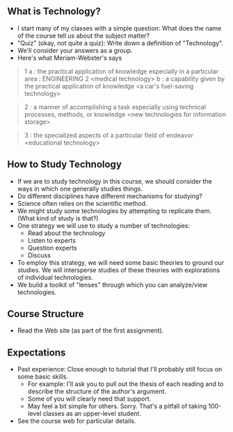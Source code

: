 What is Technology?
-------------------

* I start many of my classes with a simple question: What does the name of 
  the course tell us about the subject matter?
* "Quiz" (okay, not quite a quiz): Write down a definition of "Technology".
* We'll consider your answers as a group.
* Here's what Meriam-Webster's says

> 1 a : the practical application of knowledge especially in a particular area : ENGINEERING 2 &lt;medical technology&gt; b : a capability given by the practical application of knowledge &lt;a car's fuel-saving technology&gt;

> 2 : a manner of accomplishing a task especially using technical processes, methods, or knowledge &lt;new technologies for information storage&gt;

> 3 : the specialized aspects of a particular field of endeavor &lt;educational technology&gt;

How to Study Technology
-----------------------

* If we are to study technology in this course, we should consider the ways 
  in which one generally studies things.
* Do different disciplines have different mechanisms for studying?
* Science often relies on the scientific method.
* We might study some technologies by attempting to replicate them.  
  (What kind of study is that?)
* One strategy we will use to study a number of technologies:
    * Read about the technology
    * Listen to experts
    * Question experts
    * Discuss
* To employ this strategy, we will need some basic theories to ground our
  studies.  We will intersperse studies of these theories with explorations
  of individual technologies.
* We build a toolkit of "lenses" through which you can analyze/view
  technologies.

Course Structure
----------------

* Read the Web site (as part of the first assignment).

Expectations
------------

* Past experience: Close enough to tutorial that I'll probably still focus 
  on some basic skills.
    * For example: I'll ask you to pull out the thesis of each reading and
      to describe the structure of the author's argument.
    * Some of you will clearly need that support.
    * May feel a bit simple for others.  Sorry.  That's a pitfall of taking
      100-level classes as an upper-level student.
* See the course web for particular details.

